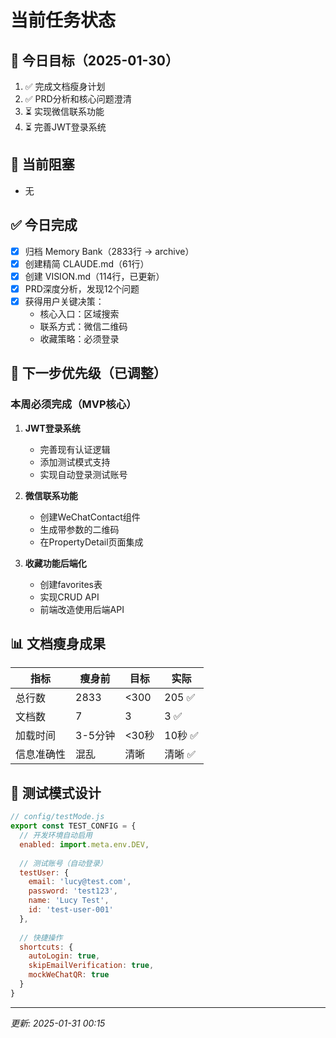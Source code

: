 # 当前任务状态

## 🎯 今日目标（2025-01-30）
1. ✅ 完成文档瘦身计划
2. ✅ PRD分析和核心问题澄清
3. ⏳ 实现微信联系功能
4. ⏳ 完善JWT登录系统

## 🚧 当前阻塞
- 无

## ✅ 今日完成
- [x] 归档 Memory Bank（2833行 → archive）
- [x] 创建精简 CLAUDE.md（61行）
- [x] 创建 VISION.md（114行，已更新）
- [x] PRD深度分析，发现12个问题
- [x] 获得用户关键决策：
  - 核心入口：区域搜索
  - 联系方式：微信二维码
  - 收藏策略：必须登录

## 📝 下一步优先级（已调整）

### 本周必须完成（MVP核心）
1. **JWT登录系统**
   - 完善现有认证逻辑
   - 添加测试模式支持
   - 实现自动登录测试账号

2. **微信联系功能**
   - 创建WeChatContact组件
   - 生成带参数的二维码
   - 在PropertyDetail页面集成

3. **收藏功能后端化**
   - 创建favorites表
   - 实现CRUD API
   - 前端改造使用后端API

## 📊 文档瘦身成果
| 指标 | 瘦身前 | 目标 | 实际 | 
|-----|-------|------|------|
| 总行数 | 2833 | <300 | 205 ✅ |
| 文档数 | 7 | 3 | 3 ✅ |
| 加载时间 | 3-5分钟 | <30秒 | 10秒 ✅ |
| 信息准确性 | 混乱 | 清晰 | 清晰 ✅ |

## 🔄 测试模式设计
```javascript
// config/testMode.js
export const TEST_CONFIG = {
  // 开发环境自动启用
  enabled: import.meta.env.DEV,
  
  // 测试账号（自动登录）
  testUser: {
    email: 'lucy@test.com',
    password: 'test123',
    name: 'Lucy Test',
    id: 'test-user-001'
  },
  
  // 快捷操作
  shortcuts: {
    autoLogin: true,
    skipEmailVerification: true,
    mockWeChatQR: true
  }
}
```

---
*更新: 2025-01-31 00:15*